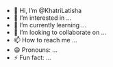 - 👋 Hi, I’m @KhatriLatisha
- 👀 I’m interested in ...
- 🌱 I’m currently learning ...
- 💞️ I’m looking to collaborate on ...
- 📫 How to reach me ...
- 😄 Pronouns: ...
- ⚡ Fun fact: ...

<!---
KhatriLatisha/KhatriLatisha is a ✨ special ✨ repository because its `README.md` (this file) appears on your GitHub profile.
You can click the Preview link to take a look at your changes.
--->

